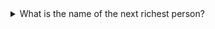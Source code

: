 <details>
  
  <summary>What is the name of the next richest person?</summary>
  <p>
  
  **WHAT**
  > Generation
  
  </p>
</details>
  
